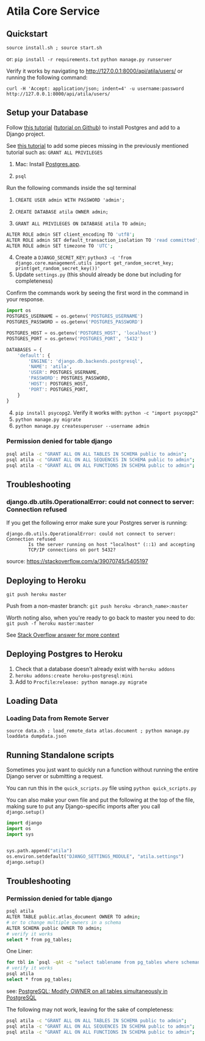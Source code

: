 # Atila Core Service

## Quickstart

`source install.sh ; source start.sh`

or:
`pip install -r requirements.txt`
`python manage.py runserver`

Verify it works by navigating to http://127.0.0.1:8000/api/atila/users/
or running the following command:

```shell
curl -H 'Accept: application/json; indent=4' -u username:password http://127.0.0.1:8000/api/atila/users/
```

## Setup your Database

Follow [this tutorial](https://tutorial-extensions.djangogirls.org/en/optional_postgresql_installation/) 
([tutorial on Github](https://github.com/DjangoGirls/tutorial-extensions/tree/master/en/optional_postgresql_installation))
to install Postgres and add 
to a Django project.

See [this tutorial](https://www.digitalocean.com/community/tutorials/how-to-use-postgresql-with-your-django-application-on-ubuntu-20-04) 
to add some pieces missing in the previously mentioned tutorial such as: `GRANT ALL PRIVILEGES`

1. Mac: Install [Postgres.app](https://postgresapp.com/downloads.html). 

1. `psql`

Run the following commands inside the sql terminal

1. `CREATE USER admin WITH PASSWORD 'admin';`

2. `CREATE DATABASE atila OWNER admin;`
3. `GRANT ALL PRIVILEGES ON DATABASE atila TO admin;`
```bash
ALTER ROLE admin SET client_encoding TO 'utf8';
ALTER ROLE admin SET default_transaction_isolation TO 'read committed';
ALTER ROLE admin SET timezone TO 'UTC';
```
4. Create a `DJANGO_SECRET_KEY`: `python3 -c 'from django.core.management.utils import get_random_secret_key; print(get_random_secret_key())'`
4. Update `settings.py` (this should already be done but including for completeness)

Confirm the commands work by seeing the first word in the command in your response.

```python
import os
POSTGRES_USERNAME = os.getenv('POSTGRES_USERNAME')
POSTGRES_PASSWORD = os.getenv('POSTGRES_PASSWORD')

POSTGRES_HOST = os.getenv('POSTGRES_HOST', 'localhost')
POSTGRES_PORT = os.getenv('POSTGRES_PORT', '5432')

DATABASES = {
    'default': {
        'ENGINE': 'django.db.backends.postgresql',
        'NAME': 'atila',
        'USER': POSTGRES_USERNAME,
        'PASSWORD': POSTGRES_PASSWORD,
        'HOST': POSTGRES_HOST,
        'PORT': POSTGRES_PORT,
    }
}
```
4. `pip install psycopg2`. Verify it works with: `python -c "import psycopg2"`
5. `python manage.py migrate`
6. `python manage.py createsuperuser --username admin`

### Permission denied for table django

```bash
psql atila -c "GRANT ALL ON ALL TABLES IN SCHEMA public to admin";
psql atila -c "GRANT ALL ON ALL SEQUENCES IN SCHEMA public to admin";
psql atila -c "GRANT ALL ON ALL FUNCTIONS IN SCHEMA public to admin";
```

## Troubleshooting


### django.db.utils.OperationalError: could not connect to server: Connection refused
If you get the following error make sure your Postgres server is running:
```text
django.db.utils.OperationalError: could not connect to server: Connection refused
        Is the server running on host "localhost" (::1) and accepting
        TCP/IP connections on port 5432?
```

source: https://stackoverflow.com/a/39070745/5405197
## Deploying to Heroku

`git push heroku master`

Push from a non-master branch: `git push heroku <branch_name>:master`

Worth noting also, when you're ready to go back to master you need to do: `git push -f heroku master:master`

See [Stack Overflow answer for more context](https://stackoverflow.com/a/14593582/5405197)

## Deploying Postgres to Heroku
1. Check that a database doesn't already exist with `heroku addons`
2. `heroku addons:create heroku-postgresql:mini`
3. Add to `Procfile`:`release: python manage.py migrate`

## Loading Data

### Loading Data from Remote Server

`source data.sh ; load_remote_data atlas.document ; python manage.py loaddata dumpdata.json`

## Running Standalone scripts
Sometimes you just want to quickly run a function without running the entire Django server or submitting a request.

You can run this in the `quick_scripts.py` file using `python quick_scripts.py`

You can also make your own file and put the following at the top of the file, making sure to
put any Django-specific imports after you call `django.setup()`

```python
import django
import os
import sys


sys.path.append("atila")
os.environ.setdefault("DJANGO_SETTINGS_MODULE", "atila.settings")
django.setup()
```

## Troubleshooting

### Permission denied for table django
```bash
psql atila
ALTER TABLE public.atlas_document OWNER TO admin;
# or to change multiple owners in a schema
ALTER SCHEMA public OWNER TO admin;
# verify it works
select * from pg_tables;
```

One Liner:
```bash
for tbl in `psql -qAt -c "select tablename from pg_tables where schemaname = 'public';" atila` ; do  psql -c "alter table \"$tbl\" owner to admin" atila ; done
# verify it works
psql atila
select * from pg_tables;
```
see: [PostgreSQL: Modify OWNER on all tables simultaneously in PostgreSQL](https://stackoverflow.com/a/2686185/5405197)

The following may not work, leaving for the sake of completeness:
```bash
psql atila -c "GRANT ALL ON ALL TABLES IN SCHEMA public to admin";
psql atila -c "GRANT ALL ON ALL SEQUENCES IN SCHEMA public to admin";
psql atila -c "GRANT ALL ON ALL FUNCTIONS IN SCHEMA public to admin";
```
